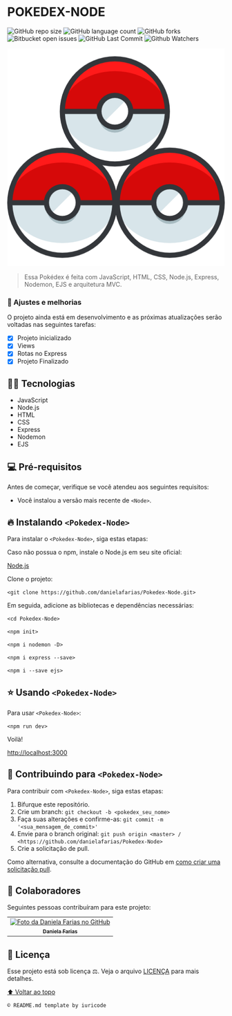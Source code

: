 # POKEDEX-NODE

![GitHub repo size](https://img.shields.io/github/repo-size/danielafarias/Pokedex-Node?style=for-the-badge)
![GitHub language count](https://img.shields.io/github/languages/count/danielafarias/Pokedex-Node?style=for-the-badge)
![GitHub forks](https://img.shields.io/chocolatey/dt/Pokedex-Node?style=for-the-badge)
![Bitbucket open issues](https://img.shields.io/bitbucket/issues/danielafarias/Pokedex-Node?style=for-the-badge)
![GitHub Last Commit](https://img.shields.io/github/last-commit/danielafarias/Pokedex-Node?style=for-the-badge)
![Github Watchers](https://img.shields.io/github/watchers/danielafarias/Pokedex-Node?style=for-the-badge)

![pokedex](public/img/pokebolas.png)


> Essa Pokédex é feita com JavaScript, HTML, CSS, Node.js, Express, Nodemon, EJS e arquitetura MVC. 

### 💛 Ajustes e melhorias

O projeto ainda está em desenvolvimento e as próximas atualizações serão voltadas nas seguintes tarefas:

- [x] Projeto inicializado
- [x] Views
- [x] Rotas no Express
- [x] Projeto Finalizado

## 🧑‍💻 Tecnologias

- JavaScript
- Node.js
- HTML 
- CSS
- Express
- Nodemon
- EJS

## 💻 Pré-requisitos

Antes de começar, verifique se você atendeu aos seguintes requisitos:

* Você instalou a versão mais recente de `<Node>`.

## 🔥 Instalando `<Pokedex-Node>`

Para instalar o `<Pokedex-Node>`, siga estas etapas:

Caso não possua o npm, instale o Node.js em seu site oficial:

[Node.js](https://nodejs.org/en/download/)

Clone o projeto:
```
<git clone https://github.com/danielafarias/Pokedex-Node.git>
```

Em seguida, adicione as bibliotecas e dependências necessárias:
```
<cd Pokedex-Node>
```
```
<npm init>
```
```
<npm i nodemon -D>
```
```
<npm i express --save>
```
```
<npm i --save ejs>
```

## ⭐ Usando `<Pokedex-Node>`

Para usar `<Pokedex-Node>`:

```
<npm run dev>
```

Voilà!

[http://localhost:3000](http://localhost:3000)


## 🎒 Contribuindo para `<Pokedex-Node>`

Para contribuir com `<Pokedex-Node>`, siga estas etapas:

1. Bifurque este repositório.
2. Crie um branch: `git checkout -b <pokedex_seu_nome>`
3. Faça suas alterações e confirme-as: `git commit -m '<sua_mensagem_de_commit>'`
4. Envie para o branch original: `git push origin <master> / <https://github.com/danielafarias/Pokedex-Node>`
5. Crie a solicitação de pull.

Como alternativa, consulte a documentação do GitHub em [como criar uma solicitação pull](https://help.github.com/en/github/collaborating-with-issues-and-pull-requests/creating-a-pull-request).

## 🤝 Colaboradores

Seguintes pessoas contribuíram para este projeto:

<table>
  <tr>
    <td align="center">
      <a href="https://github.com/danielafarias">
        <img src="https://avatars.githubusercontent.com/u/79869120?v=4" width="100px;" alt="Foto da Daniela Farias no GitHub"/><br>
        <sub>
          <b>Daniela Farias</b>
        </sub>
      </a>
    </td>
  </tr>
</table>

## 📝 Licença

Esse projeto está sob licença ⚖️. Veja o arquivo [LICENÇA](LICENSE.md) para mais detalhes.

[⬆ Voltar ao topo](#pokedex-node)<br>

```
© README.md template by iuricode
```
